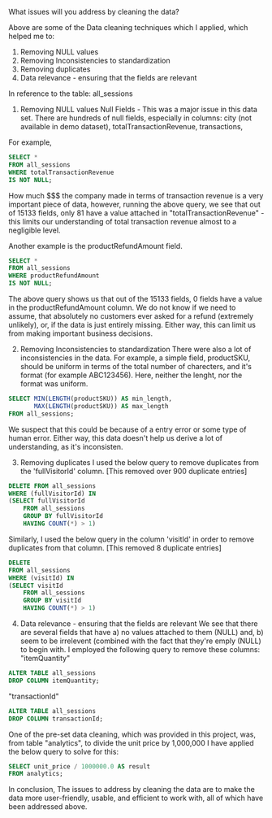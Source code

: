 What issues will you address by cleaning the data?

Above are some of the Data cleaning techniques which I applied, which helped me to:
1. Removing NULL values
2. Removing Inconsistencies to standardization
3. Removing duplicates
4. Data relevance - ensuring that the fields are relevant

In reference to the table: all_sessions


1. Removing NULL values
Null Fields - This was a major issue in this data set.
There are hundreds of null fields, especially in columns: city (not available in demo dataset), totalTransactionRevenue, transactions, 

For example, 
```SQL
SELECT *
FROM all_sessions
WHERE totalTransactionRevenue
IS NOT NULL;
```

How much $$$ the company made in terms of transaction revenue is a very important piece of data, however, running the above query, we see that out of 15133 fields, only 81 have a value attached in "totalTransactionRevenue" - this limits our understanding of total transaction revenue almost to a negligible level.

Another example is the productRefundAmount field.
```SQL
SELECT *
FROM all_sessions
WHERE productRefundAmount
IS NOT NULL;
```
The above query shows us that out of the 15133 fields, 0 fields have a value in the productRefundAmount column. We do not know if we need to assume, that absolutely no customers ever asked for a refund (extremely unlikely), or, if the data is just entirely missing. Either way, this can limit us from making important business decisions.

2. Removing Inconsistencies to standardization
There were also a lot of inconsistencies in the data.
For example, a simple field, productSKU, should be uniform in terms of the total number of charecters, and it's format (for example ABC123456). Here, neither the lenght, nor the format was uniform.
```SQL
SELECT MIN(LENGTH(productSKU)) AS min_length,
       MAX(LENGTH(productSKU)) AS max_length
FROM all_sessions;
```
We suspect that this could be because of a entry error or some type of human error. Either way, this data doesn't help us derive a lot of understanding, as it's inconsisten.

3. Removing duplicates
I used the below query to remove duplicates from the 'fullVisitorId' column. [This removed over 900 duplicate entries]
```SQL
DELETE FROM all_sessions
WHERE (fullVisitorId) IN 
(SELECT fullVisitorId
    FROM all_sessions
    GROUP BY fullVisitorId
    HAVING COUNT(*) > 1)
```

Similarly, I used the below query in the column 'visitId' in order to remove duplicates from that column. [This removed 8 duplicate entries] 
```SQL
DELETE 
FROM all_sessions
WHERE (visitId) IN 
(SELECT visitId
    FROM all_sessions
    GROUP BY visitId
    HAVING COUNT(*) > 1)
```

4. Data relevance - ensuring that the fields are relevant
We see that there are several fields that have
a) no values attached to them (NULL)
and,
b) seem to be irrelevent (combined with the fact that they're emply (NULL) to begin with.
I employed the following query to remove these columns:
"itemQuantity"

```SQL
ALTER TABLE all_sessions
DROP COLUMN itemQuantity;
```

"transactionId"
```SQL
ALTER TABLE all_sessions
DROP COLUMN transactionId;
```

One of the pre-set data cleaning, which was provided in this project, was, from table "analytics", to divide the unit price by 1,000,000
I have applied the below query to solve for this:
```SQL
SELECT unit_price / 1000000.0 AS result
FROM analytics;
```


In conclusion,
The issues to address by cleaning the data are to make the data more user-friendly, usable, and efficient to work with, all of which have been addressed above.
